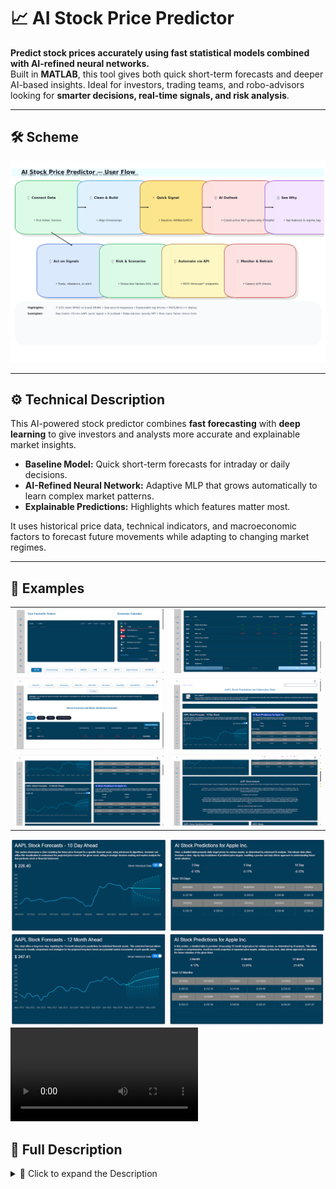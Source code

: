 # 📈 AI Stock Price Predictor

**Predict stock prices accurately using fast statistical models combined with AI-refined neural networks.**  
Built in **MATLAB**, this tool gives both quick short-term forecasts and deeper AI-based insights. Ideal for investors, trading teams, and robo-advisors looking for **smarter decisions, real-time signals, and risk analysis**.

---

## 🛠️ Scheme

<img src="./img/img-1.png" alt="Scheme" />

---

## ⚙️ Technical Description

This AI-powered stock predictor combines **fast forecasting** with **deep learning** to give investors and analysts more accurate and explainable market insights.

- **Baseline Model:** Quick short-term forecasts for intraday or daily decisions.
- **AI-Refined Neural Network:** Adaptive MLP that grows automatically to learn complex market patterns.
- **Explainable Predictions:** Highlights which features matter most.

It uses historical price data, technical indicators, and macroeconomic factors to forecast future movements while adapting to changing market regimes.

---

## 🧩 Examples

<table>
    <tbody>
        <tr>
            <td>
                <img src="./img/img-2.png" alt="img" />
            </td>
            <td>
                <img src="./img/img-3.png" alt="img" />
            </td>
        </tr>
        <tr>
            <td>
                <img src="./img/img-4.png" alt="img" />
            </td>
            <td>
                <img src="./img/img-5.png" alt="img" />
            </td>
        </tr>
        <tr>
            <td>
                <img src="./img/img-6.png" alt="img" />
            </td>
            <td>
                <img src="./img/img-7.png" alt="img" />
            </td>
        </tr>
    </tbody>
</table>

<img src="./img/img-8.webp" alt="img" />

<img src="./img/img-9.webp" alt="img" />

<video src="https://github.com/user-attachments/assets/3e8bd439-8dde-441b-8104-5caf7ffdb93c" controls preload>
    Your browser does not support the video tag.
</video>

## 📖 Full Description

<details>
  <summary>📖 Click to expand the Description</summary>

## Overview
This **AI-powered stock price predictor** combines **fast forecasting** with **deep learning** to deliver accurate and explainable market insights.

Built in **MATLAB**, the tool features two models:
- ⚡ **Baseline Forecast (Quick-Cycle Model):** For fast short-term predictions.
- 🤖 **AI-Refined Forecast (Constructive MLP):** An adaptive neural network that grows dynamically to capture complex market patterns.

The system ingests historical price data, technical indicators, and macroeconomic factors to predict future movements while adapting to **changing market regimes**.

**Key benefits:**
- Prevents overfitting by adding neurons **only when validation improves**.
- Uses **second-order optimization** for faster, more reliable training.
- Provides **explainability** by highlighting the most important features driving predictions.
- Offers **real-time APIs** for trading, robo-advisors, and risk management.

---

### Problem
Stock price prediction is challenging due to:
- **Non-stationary, noisy data** with regime shifts.
- Traditional models (ARIMA, GARCH, etc.) capturing only limited patterns.
- Off-the-shelf AI models often being **black-boxes**, prone to overfitting, and ignoring intraday context.

**Market needs:**  
✅ A robust, **explainable engine** that:
- Learns changing regimes automatically.
- Ingests price/volume data plus macro factors.
- Delivers both fast baseline forecasts and **deeper AI insights**.

---

### Solution & Approach
Two complementary forecasting pipelines inside MATLAB:

1. **Baseline Forecast (Quick-Cycle)**
    - Lightweight regression/ARIMA variant.
    - Delivers instant, low-latency predictions for short-term decisions.
    - Serves as a benchmark for AI improvements.

2. **AI-Refined Forecast (Constructive MLP)**
    - Grows hidden neurons sequentially until validation error no longer improves.
    - Trained with **Hessian-based Levenberg-Marquardt optimizer** for stability.
    - Captures nonlinear dependencies and **market regime shifts** automatically.

Both pipelines share:
- Common feature engineering.
- Rolling-window validation.
- Standardized error tracking for fair A/B testing.

---

### Key Achievements
- 📉 **7–12% lower RMSE** vs tuned ARIMA on S&P 500 back-tests.
- ⚡ **<120ms latency** for baseline, **<350ms** for AI model (CPU).
- 🧠 **Constructive MLP** prevents overfitting via adaptive growth.
- 🔍 **Explainability built-in:** Hessian sensitivity analysis surfaces top 15 features per prediction.

---

### Process

#### 1. Data Collection & Preprocessing
- **Inputs:**
    - OHLCV stock data (daily/intraday).
    - Technical indicators (RSI, MACD, ATR, Bollinger Bands, MAs).
    - Optional macro factors (rates, CPI, Fed funds, VIX).

- **Steps:**
    - Timestamp alignment & forward-fill.
    - Outlier removal.
    - Log returns & normalization.
    - Lagged rolling features (1, 3, 5, 10 days).
    - Time-aware train/validation/test splits.

---

#### 2. Feature Engineering
- **Domain Features:** RSI, MACD, ATR, EMA/SMA crossovers, volatility clusters.
- **Macro Factors:** Fed rate changes, inflation shocks, VIX spikes.
- **Interaction Terms:** Nonlinear feature combinations.

---

#### 3. Baseline Forecasting
- Lightweight regression or ARIMA-style learner.
- Provides **instant predictions** and acts as benchmark.

---

#### 4. Constructive MLP Growth
- Start with 1 hidden neuron.
- Add neurons **only if ΔValidation Error < -0.2%**.
- Activation: ReLU/Tanh.
- Weight Init: He/Xavier.

---

#### 5. Optimization & Training
- **Second-Order LM Optimizer** (Hessian-based).
- **Mini-batching + MATLAB Parfor** for acceleration.
- **Early stopping + dropout + weight decay** for generalization.

---

#### 6. Validation & Testing
- **Walk-forward CV** simulating live trading.
- **Hyperparameter tuning** inside rolling windows.
- Metrics: RMSE, MAE, Directional Accuracy.

---

#### 7. Explainability
- Hessian sensitivity → highlights top 10–15 features.
- Visualization → detect **regime shifts** and market anomalies.

---

#### 8. Deployment
- Exported to **C++ libraries** for production.
- REST APIs:
    - `/forecast/current` → baseline model.
    - `/forecast/refined` → AI-refined model.
- **Monitoring:** Canary releases + auto-retrain if drift detected.
- **Scalable:** Parallel pipelines for multiple securities.

---

### Technologies Used
- MATLAB R2024a + Neural Network Toolbox
- Constructive MLP (cascade-correlation style growth)
- Levenberg-Marquardt + Hessian optimization
- MATLAB Datastore + Parfor for parallel preprocessing

---

### End Use Cases
- **Trading desks:** real-time signals.
- **Robo-advisors:** blend baseline + AI outlooks.
- **Risk teams:** stress testing & scenario analysis.
- **Retail brokers:** client-facing AI widgets.
- **Academia/R&D:** benchmarks for constructive neural nets.

---

### References
- Box et al. (2015). *Time Series Analysis: Forecasting and Control.* Wiley.
- Engle, R. F. (1982). *ARCH Models.* Econometrica.
- Bishop, C. M. (2006). *Pattern Recognition & Machine Learning.* Springer.
- Fahlman & Lebiere (1990). *Cascade-Correlation Learning Architecture.* NIPS.
- Hagan et al. (2014). *Neural Network Design (2nd ed.).*
- Levenberg, K. (1944). *Least-Squares Optimization.* QAM.
- MATLAB Docs (2024). *Neural Network Toolbox.* MathWorks.
- Zhang et al. (1998). *Forecasting with Artificial Neural Networks.* IJF.

</details>
